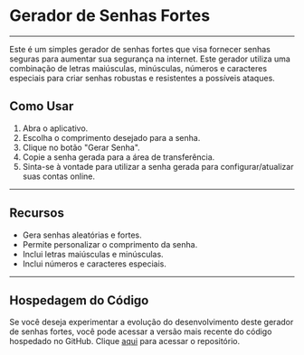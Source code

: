 # Gerador de Senhas Fortes

---

Este é um simples gerador de senhas fortes que visa fornecer senhas seguras para aumentar sua segurança na internet. Este gerador utiliza uma combinação de letras maiúsculas, minúsculas, números e caracteres especiais para criar senhas robustas e resistentes a possíveis ataques.

## Como Usar

1. Abra o aplicativo.
2. Escolha o comprimento desejado para a senha.
3. Clique no botão "Gerar Senha".
4. Copie a senha gerada para a área de transferência.
5. Sinta-se à vontade para utilizar a senha gerada para configurar/atualizar suas contas online.

---

## Recursos

- Gera senhas aleatórias e fortes.
- Permite personalizar o comprimento da senha.
- Inclui letras maiúsculas e minúsculas.
- Inclui números e caracteres especiais.

---

## Hospedagem do Código

Se você deseja experimentar a evolução do desenvolvimento deste gerador de senhas fortes, você pode acessar a versão mais recente do código hospedado no GitHub. Clique [aqui](https://rs-hiago.github.io/Gerador_de_senha-forte/) para acessar o repositório.